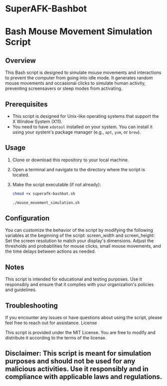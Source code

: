 # SuperAFK-Bashbot 
# Bash Mouse Movement Simulation Script

## Overview
This Bash script is designed to simulate mouse movements and interactions to prevent the computer from going into idle mode. It generates random mouse movements and occasional clicks to simulate human activity, preventing screensavers or sleep modes from activating.

## Prerequisites
- This script is designed for Unix-like operating systems that support the X Window System (X11).
- You need to have `xdotool` installed on your system. You can install it using your system's package manager (e.g., `apt`, `yum`, or `brew`).

## Usage
1. Clone or download this repository to your local machine.

2. Open a terminal and navigate to the directory where the script is located.

3. Make the script executable (if not already):
   ```bash
   chmod +x superafk-bashbot.sh

   ./mouse_movement_simulation.sh

## Configuration

You can customize the behavior of the script by modifying the following variables at the beginning of the script:
screen_width and screen_height: Set the screen resolution to match your display's dimensions.
Adjust the thresholds and probabilities for mouse clicks, small mouse movements, and the time delays between actions as needed.

## Notes

This script is intended for educational and testing purposes. Use it responsibly and ensure that it complies with your organization's policies and guidelines.

## Troubleshooting

If you encounter any issues or have questions about using the script, please feel free to reach out for assistance.
License

This script is provided under the MIT License. You are free to modify and distribute it according to the terms of the license.

## Disclaimer: This script is meant for simulation purposes and should not be used for any malicious activities. Use it responsibly and in compliance with applicable laws and regulations.

